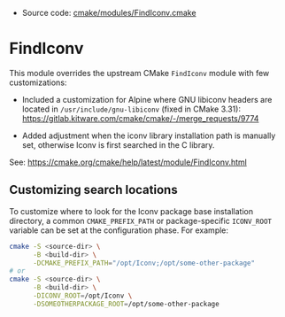 <!-- This is auto-generated file. -->
* Source code: [cmake/modules/FindIconv.cmake](https://github.com/petk/php-build-system/blob/master/cmake/cmake/modules/FindIconv.cmake)

# FindIconv

This module overrides the upstream CMake `FindIconv` module with few
customizations:

* Included a customization for Alpine where GNU libiconv headers are located in
  `/usr/include/gnu-libiconv` (fixed in CMake 3.31):
  https://gitlab.kitware.com/cmake/cmake/-/merge_requests/9774

* Added adjustment when the iconv library installation path is manually set,
  otherwise Iconv is first searched in the C library.

See: https://cmake.org/cmake/help/latest/module/FindIconv.html

## Customizing search locations

To customize where to look for the Iconv package base
installation directory, a common `CMAKE_PREFIX_PATH` or
package-specific `ICONV_ROOT` variable can be set at
the configuration phase. For example:

```sh
cmake -S <source-dir> \
      -B <build-dir> \
      -DCMAKE_PREFIX_PATH="/opt/Iconv;/opt/some-other-package"
# or
cmake -S <source-dir> \
      -B <build-dir> \
      -DICONV_ROOT=/opt/Iconv \
      -DSOMEOTHERPACKAGE_ROOT=/opt/some-other-package
```
